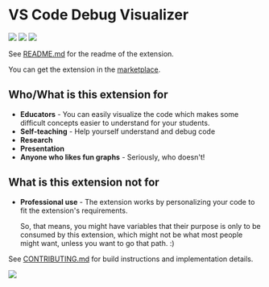 # VS Code Debug Visualizer

[![](https://img.shields.io/static/v1?style=social&label=Sponsor&message=%E2%9D%A4&logo=GitHub&color&link=%3Curl%3E)](https://github.com/sponsors/hediet)
[![](https://img.shields.io/static/v1?style=social&label=Donate&message=%E2%9D%A4&logo=Paypal&color&link=%3Curl%3E)](https://www.paypal.com/cgi-bin/webscr?cmd=_s-xclick&hosted_button_id=ZP5F38L4C88UY&source=url)
[![](https://img.shields.io/twitter/follow/hediet_dev.svg?style=social)](https://twitter.com/intent/follow?screen_name=hediet_dev)

See [README.md](./extension/README.md) for the readme of the extension.

You can get the extension in the [marketplace](https://marketplace.visualstudio.com/items?itemName=hediet.debug-visualizer).

## Who/What is this extension for

- **Educators** - You can easily visualize the code which makes some difficult concepts easier to understand for your students.
- **Self-teaching** - Help yourself understand and debug code
- **Research**
- **Presentation**
- **Anyone who likes fun graphs** - Seriously, who doesn't!

## What is this extension not for

- **Professional use** - The extension works by personalizing your code to fit the extension's requirements.

  So, that means, you might have variables that their purpose is only to be consumed by this extension, which might not be what most people might want, unless you want to go that path. :)

See [CONTRIBUTING.md](./CONTRIBUTING.md) for build instructions and implementation details.

![](./docs/doubly-linked-list-reverse-demo.gif)
